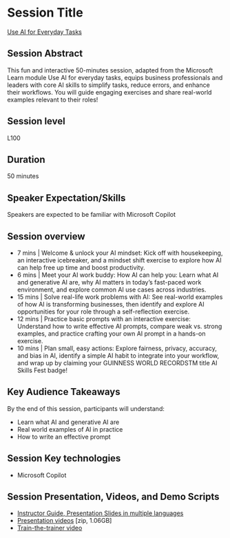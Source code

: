 # Session Title
[Use AI for Everyday Tasks](https://aka.ms/UseAI)
## Session Abstract
This fun and interactive 50-minutes session, adapted from the Microsoft Learn module Use AI for everyday tasks, equips business professionals and leaders with core AI skills to simplify tasks, reduce errors, and enhance their workflows. You will guide engaging exercises and share real-world examples relevant to their roles! 
## Session level
L100
## Duration
50 minutes
## Speaker Expectation/Skills
Speakers are expected to be familiar with Microsoft Copilot
## Session overview
- 7 mins | Welcome & unlock your AI mindset: Kick off with housekeeping, an interactive icebreaker, and a mindset shift exercise to explore how AI can help free up time and boost productivity.
-	6 mins | Meet your AI work buddy: How AI can help you: Learn what AI and generative AI are, why AI matters in today’s fast-paced work environment, and explore common AI use cases across industries.
-	15 mins | Solve real-life work problems with AI: See real-world examples of how AI is transforming businesses, then identify and explore AI opportunities for your role through a self-reflection exercise.
-	12 mins | Practice basic prompts with an interactive exercise: Understand how to write effective AI prompts, compare weak vs. strong examples, and practice crafting your own AI prompt in a 
hands-on exercise.
-	10 mins | Plan small, easy actions: Explore fairness, privacy, accuracy, and bias in AI, identify a simple AI habit to integrate into your workflow, and wrap up by claiming your GUINNESS WORLD RECORDSTM title AI Skills Fest badge!
## Key Audience Takeaways
By the end of this session, participants will understand:
-	Learn what AI and generative AI are
-	Real world examples of AI in practice
-	How to write an effective prompt
## Session Key technologies
-	Microsoft Copilot
 
## Session Presentation, Videos, and Demo Scripts
-	[Instructor Guide, Presentation Slides in multiple languages](assets/instructor-materials)
-	[Presentation videos](https://github.com/microsoft/community-content/releases/download/SeasonOfAI-Agents/UseAIforEverydayTasks-Demos_Videos.en_jp_pt_es.zip) [zip, 1.06GB]
-	[Train-the-trainer video](assets/AI%20Skills%20Fest_Business%20User_Day%200_Walkthrough_English_compressed.mp4)
